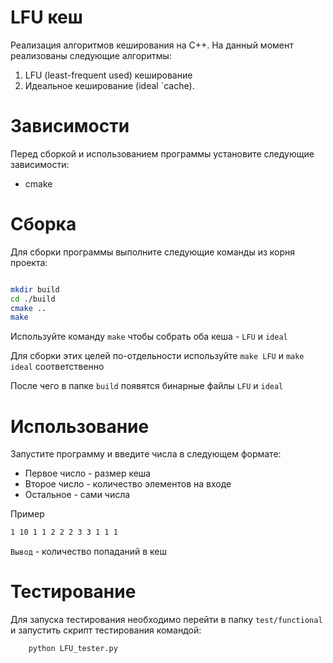 # LFU кеш

Реализация алгоритмов кеширования на C++.
На данный момент реализованы следующие алгоритмы:
1. LFU (least-frequent used) кеширование
2. Идеальное кеширование (ideal `cache).


# Зависимости
Перед сборкой и использованием программы установите следующие зависимости:
+ cmake

# Сборка

Для сборки программы выполните следующие команды из корня проекта:

``` bash

mkdir build
cd ./build
cmake ..
make

```

Используйте команду `make` чтобы собрать оба кеша - `LFU` и `ideal`

Для сборки этих целей по-отдельности используйте `make LFU` и `make ideal` соответственно

После чего в папке `build` появятся бинарные файлы `LFU` и `ideal`

# Использование

Запустите программу и введите числа в следующем формате:
+ Первое число - размер кеша
+ Второе число - количество элементов на входе
+ Остальное - сами числа

Пример
``` bash
1 10 1 1 2 2 2 3 3 1 1 1
```

`Вывод` - количество попаданий в кеш

# Тестирование

Для запуска тестирования необходимо перейти в папку `test/functional` и запустить скрипт тестирования командой:

``` bash
    python LFU_tester.py
```